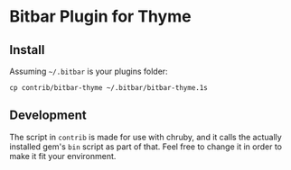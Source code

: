 # Bitbar Plugin for Thyme

## Install

Assuming `~/.bitbar` is your plugins folder:

```
cp contrib/bitbar-thyme ~/.bitbar/bitbar-thyme.1s
```

## Development

The script in `contrib` is made for use with chruby, and it calls the actually installed gem's `bin` script as part of that. Feel free to change it in order to make it fit your environment.
